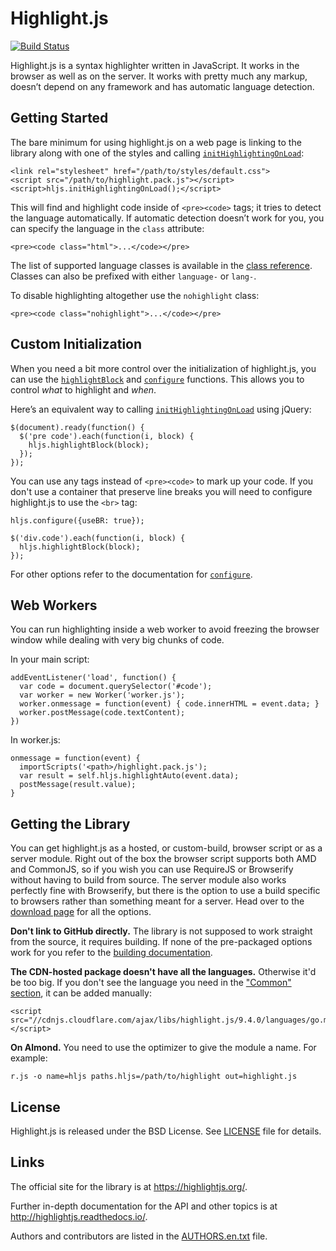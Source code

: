 <h1 id="highlight.js">Highlight.js</h1>

<p><a href="https://travis-ci.org/isagalaev/highlight.js"><img src="https://travis-ci.org/isagalaev/highlight.js.svg?branch=master" alt="Build Status" /></a></p>

<p>Highlight.js is a syntax highlighter written in JavaScript. It works in
the browser as well as on the server. It works with pretty much any
markup, doesn’t depend on any framework and has automatic language
detection.</p>

<h2 id="getting-started">Getting Started</h2>

<p>The bare minimum for using highlight.js on a web page is linking to the
library along with one of the styles and calling
<a href="http://highlightjs.readthedocs.io/en/latest/api.html#inithighlightingonload"><code>initHighlightingOnLoad</code></a>:</p>

<pre><code class="html">&lt;link rel="stylesheet" href="/path/to/styles/default.css"&gt;
&lt;script src="/path/to/highlight.pack.js"&gt;&lt;/script&gt;
&lt;script&gt;hljs.initHighlightingOnLoad();&lt;/script&gt;
</code></pre>

<p>This will find and highlight code inside of <code>&lt;pre&gt;&lt;code&gt;</code> tags; it tries
to detect the language automatically. If automatic detection doesn’t
work for you, you can specify the language in the <code>class</code> attribute:</p>

<pre><code class="html">&lt;pre&gt;&lt;code class="html"&gt;...&lt;/code&gt;&lt;/pre&gt;
</code></pre>

<p>The list of supported language classes is available in the <a href="http://highlightjs.readthedocs.io/en/latest/css-classes-reference.html">class
reference</a>.  Classes can also be prefixed with either <code>language-</code> or
<code>lang-</code>.</p>

<p>To disable highlighting altogether use the <code>nohighlight</code> class:</p>

<pre><code class="html">&lt;pre&gt;&lt;code class="nohighlight"&gt;...&lt;/code&gt;&lt;/pre&gt;
</code></pre>

<h2 id="custom-initialization">Custom Initialization</h2>

<p>When you need a bit more control over the initialization of
highlight.js, you can use the <a href="http://highlightjs.readthedocs.io/en/latest/api.html#highlightblock-block"><code>highlightBlock</code></a> and <a href="http://highlightjs.readthedocs.io/en/latest/api.html#configure-options"><code>configure</code></a>
functions. This allows you to control <em>what</em> to highlight and <em>when</em>.</p>

<p>Here’s an equivalent way to calling <a href="http://highlightjs.readthedocs.io/en/latest/api.html#inithighlightingonload"><code>initHighlightingOnLoad</code></a> using
jQuery:</p>

<pre><code class="javascript">$(document).ready(function() {
  $('pre code').each(function(i, block) {
    hljs.highlightBlock(block);
  });
});
</code></pre>

<p>You can use any tags instead of <code>&lt;pre&gt;&lt;code&gt;</code> to mark up your code. If
you don't use a container that preserve line breaks you will need to
configure highlight.js to use the <code>&lt;br&gt;</code> tag:</p>

<pre><code class="javascript">hljs.configure({useBR: true});

$('div.code').each(function(i, block) {
  hljs.highlightBlock(block);
});
</code></pre>

<p>For other options refer to the documentation for <a href="http://highlightjs.readthedocs.io/en/latest/api.html#configure-options"><code>configure</code></a>.</p>

<h2 id="web-workers">Web Workers</h2>

<p>You can run highlighting inside a web worker to avoid freezing the browser
window while dealing with very big chunks of code.</p>

<p>In your main script:</p>

<pre><code class="javascript">addEventListener('load', function() {
  var code = document.querySelector('#code');
  var worker = new Worker('worker.js');
  worker.onmessage = function(event) { code.innerHTML = event.data; }
  worker.postMessage(code.textContent);
})
</code></pre>

<p>In worker.js:</p>

<pre><code class="javascript">onmessage = function(event) {
  importScripts('&lt;path&gt;/highlight.pack.js');
  var result = self.hljs.highlightAuto(event.data);
  postMessage(result.value);
}
</code></pre>

<h2 id="getting-the-library">Getting the Library</h2>

<p>You can get highlight.js as a hosted, or custom-build, browser script or
as a server module. Right out of the box the browser script supports
both AMD and CommonJS, so if you wish you can use RequireJS or
Browserify without having to build from source. The server module also
works perfectly fine with Browserify, but there is the option to use a
build specific to browsers rather than something meant for a server.
Head over to the <a href="https://highlightjs.org/download/">download page</a> for all the options.</p>

<p><strong>Don't link to GitHub directly.</strong> The library is not supposed to work straight
from the source, it requires building. If none of the pre-packaged options
work for you refer to the <a href="http://highlightjs.readthedocs.io/en/latest/building-testing.html">building documentation</a>.</p>

<p><strong>The CDN-hosted package doesn't have all the languages.</strong> Otherwise it'd be
too big. If you don't see the language you need in the <a href="https://highlightjs.org/download/">"Common" section</a>,
it can be added manually:</p>

<pre><code class="html">&lt;script src="//cdnjs.cloudflare.com/ajax/libs/highlight.js/9.4.0/languages/go.min.js"&gt;&lt;/script&gt;
</code></pre>

<p><strong>On Almond.</strong> You need to use the optimizer to give the module a name. For
example:</p>

<pre><code>r.js -o name=hljs paths.hljs=/path/to/highlight out=highlight.js
</code></pre>

<h2 id="license">License</h2>

<p>Highlight.js is released under the BSD License. See <a href="https://github.com/isagalaev/highlight.js/blob/master/LICENSE">LICENSE</a> file
for details.</p>

<h2 id="links">Links</h2>

<p>The official site for the library is at <a href="https://highlightjs.org/">https://highlightjs.org/</a>.</p>

<p>Further in-depth documentation for the API and other topics is at
<a href="http://highlightjs.readthedocs.io/">http://highlightjs.readthedocs.io/</a>.</p>

<p>Authors and contributors are listed in the <a href="https://github.com/isagalaev/highlight.js/blob/master/AUTHORS.en.txt">AUTHORS.en.txt</a> file.</p>

